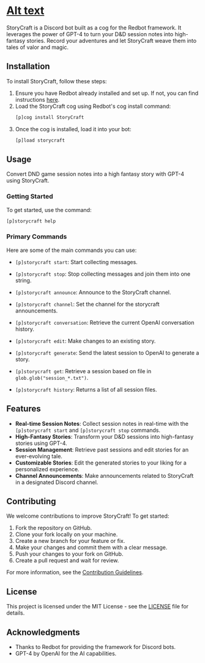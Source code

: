 # [Alt text](https://iili.io/J28Etst.png)

StoryCraft is a Discord bot built as a cog for the Redbot framework. It leverages the power of GPT-4 to turn your D&D session notes into high-fantasy stories. Record your adventures and let StoryCraft weave them into tales of valor and magic.

## Installation

To install StoryCraft, follow these steps:

1. Ensure you have Redbot already installed and set up. If not, you can find instructions [here](https://docs.discord.red/en/stable/install_windows.html).
2. Load the StoryCraft cog using Redbot's cog install command:
    ```bash
    [p]cog install StoryCraft
    ```
3. Once the cog is installed, load it into your bot:
    ```bash
    [p]load storycraft
    ```

## Usage

Convert DND game session notes into a high fantasy story with GPT-4 using StoryCraft.

### Getting Started

To get started, use the command:

```bash
[p]storycraft help
```

### Primary Commands

Here are some of the main commands you can use:

- `[p]storycraft start`: Start collecting messages.
- `[p]storycraft stop`: Stop collecting messages and join them into one string.
- `[p]storycraft announce`: Announce to the StoryCraft channel.
- `[p]storycraft channel`: Set the channel for the storycraft announcements.
- `[p]storycraft conversation`: Retrieve the current OpenAI conversation history.
- `[p]storycraft edit`: Make changes to an existing story.
- `[p]storycraft generate`: Send the latest session to OpenAI to generate a story.
- `[p]storycraft get`: Retrieve a session based on file in `glob.glob("session_*.txt")`.

- `[p]storycraft history`: Returns a list of all session files.

## Features

- **Real-time Session Notes**: Collect session notes in real-time with the `[p]storycraft start` and `[p]storycraft stop` commands.
- **High-Fantasy Stories**: Transform your D&D sessions into high-fantasy stories using GPT-4.
- **Session Management**: Retrieve past sessions and edit stories for an ever-evolving tale.
- **Customizable Stories**: Edit the generated stories to your liking for a personalized experience.
- **Channel Announcements**: Make announcements related to StoryCraft in a designated Discord channel.

## Contributing

We welcome contributions to improve StoryCraft! To get started:

1. Fork the repository on GitHub.
2. Clone your fork locally on your machine.
3. Create a new branch for your feature or fix.
4. Make your changes and commit them with a clear message.
5. Push your changes to your fork on GitHub.
6. Create a pull request and wait for review.

For more information, see the [Contribution Guidelines](CONTRIBUTING.md).

## License

This project is licensed under the MIT License - see the [LICENSE](LICENSE) file for details.

## Acknowledgments

- Thanks to Redbot for providing the framework for Discord bots.
- GPT-4 by OpenAI for the AI capabilities.
